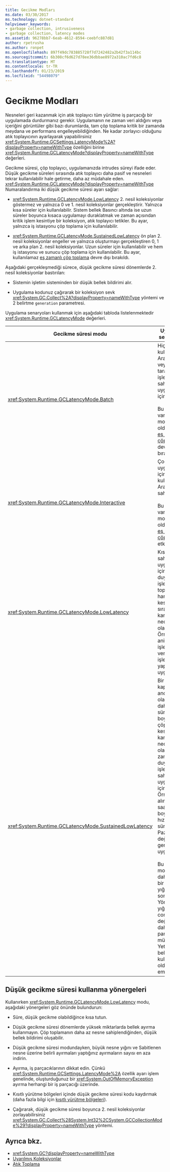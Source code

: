 ```yaml
---
title: Gecikme Modları
ms.date: 03/30/2017
ms.technology: dotnet-standard
helpviewer_keywords:
- garbage collection, intrusiveness
- garbage collection, latency modes
ms.assetid: 96278bb7-6eab-4612-8594-ceebfc887d81
author: rpetrusha
ms.author: ronpet
ms.openlocfilehash: 897f49dc783885728f7d7242482a2b42f3a114bc
ms.sourcegitcommit: 6b308cf6d627d78ee36dbbae8972a310ac7fd6c8
ms.translationtype: MT
ms.contentlocale: tr-TR
ms.lasthandoff: 01/23/2019
ms.locfileid: "54498079"
---
```

# <a name="latency-modes"></a>Gecikme Modları
Nesneleri geri kazanmak için atık toplayıcı tüm yürütme iş parçacığı bir uygulamada durdurmanız gerekir. Uygulamanın ne zaman veri aldığını veya içeriğini görüntüler gibi bazı durumlarda, tam çöp toplama kritik bir zamanda meydana ve performans engelleyebildiğinden. Ne kadar zorlayıcı olduğunu atık toplayıcının ayarlayarak yapabilirsiniz <xref:System.Runtime.GCSettings.LatencyMode%2A?displayProperty=nameWithType> özelliğini birine <xref:System.Runtime.GCLatencyMode?displayProperty=nameWithType> değerleri.  
  
 Gecikme süresi, çöp toplayıcı, uygulamanızda intrudes süreyi ifade eder. Düşük gecikme süreleri sırasında atık toplayıcı daha pasif ve nesneleri tekrar kullanılabilir hale getirme, daha az müdahale eden. <xref:System.Runtime.GCLatencyMode?displayProperty=nameWithType> Numaralandırma iki düşük gecikme süresi ayarı sağlar:  
  
-   <xref:System.Runtime.GCLatencyMode.LowLatency> 2. nesil koleksiyonlar göstermez ve yalnızca 0 ve 1. nesil koleksiyonlar gerçekleştirir. Yalnızca kısa süreler için kullanılabilir. Sistem bellek Basıncı altında ise uzun süreler boyunca kısaca uygulamayı duraklatmak ve zaman açısından kritik işlem kesintiye bir koleksiyon, atık toplayıcı tetikler. Bu ayar, yalnızca iş istasyonu çöp toplama için kullanılabilir.  
  
-   <xref:System.Runtime.GCLatencyMode.SustainedLowLatency> ön plan 2. nesil koleksiyonlar engeller ve yalnızca oluşturmayı gerçekleştiren 0, 1 ve arka plan 2. nesil koleksiyonlar. Uzun süreler için kullanılabilir ve hem iş istasyonu ve sunucu çöp toplama için kullanılabilir. Bu ayar, kullanılamaz [eş zamanlı çöp toplama](../../../docs/framework/configure-apps/file-schema/runtime/gcconcurrent-element.md) devre dışı bırakıldı.  
  
 Aşağıdaki gerçekleşmediği sürece, düşük gecikme süresi dönemlerde 2. nesil koleksiyonlar bastırılan:  
  
-   Sistemin işletim sisteminden bir düşük bellek bildirimi alır.  
  
-   Uygulama kodunuz çağırarak bir koleksiyon sevk <xref:System.GC.Collect%2A?displayProperty=nameWithType> yöntemi ve 2 belirtme `generation` parametresi.  
  
 Uygulama senaryoları kullanmak için aşağıdaki tabloda listelenmektedir <xref:System.Runtime.GCLatencyMode> değerleri.  
  
|Gecikme süresi modu|Uygulama senaryoları|  
|------------------|---------------------------|  
|<xref:System.Runtime.GCLatencyMode.Batch>|Hiçbir kullanıcı Arabirimi veya sunucu tarafı işlemleri sahip uygulamalar için.<br /><br /> Bu varsayılan moddur olduğunda [eş zamanlı çöp toplama](../../../docs/framework/configure-apps/file-schema/runtime/gcconcurrent-element.md) devre dışı bırakıldı.|  
|<xref:System.Runtime.GCLatencyMode.Interactive>|Çoğu uygulama için bir kullanıcı Arabirimi sahip.<br /><br /> Bu varsayılan moddur olduğunda [eş zamanlı çöp toplama](../../../docs/framework/configure-apps/file-schema/runtime/gcconcurrent-element.md) etkinleştirilir.|  
|<xref:System.Runtime.GCLatencyMode.LowLatency>|Kısa vadeli sahip uygulamalar için zamana duyarlı işlemler çöp toplayıcı hangi kesintilerden sırasında karışıklığa neden olabilir. Örneğin, animasyon işleme veya veri edinme işlevlerini yapmak uygulamalar.|  
|<xref:System.Runtime.GCLatencyMode.SustainedLowLatency>|Bir kapsanan ancak büyük olasılıkla daha uzun süre boyunca çöp toplayıcı kesintilerden karışıklığa neden olabilir, zamana duyarlı işlemleri sahip uygulamalar için. Örneğin, alım-satım saatleri boyunca hızlı yanıt süreleri Pazar veriler değiştikçe gerek duyan uygulamalar.<br /><br /> Bu mod modlardan daha büyük bir yönetilen yığın boyutu sonuçlanır. Yönetilen yığın compact değil çünkü daha yüksek parçalanma mümkündür. Yeterli bellek kullanılabilir olduğundan emin olun.|  
  
## <a name="guidelines-for-using-low-latency"></a>Düşük gecikme süresi kullanma yönergeleri  
 Kullanırken <xref:System.Runtime.GCLatencyMode.LowLatency> modu, aşağıdaki yönergeleri göz önünde bulundurun:  
  
-   Süre, düşük gecikme olabildiğince kısa tutun.  
  
-   Düşük gecikme süresi dönemlerde yüksek miktarlarda bellek ayırma kullanmayın. Çöp toplamanın daha az nesne sahiplendiğinden, düşük bellek bildirimi oluşabilir.  
  
-   Düşük gecikme süresi modundayken, büyük nesne yığını ve Sabitlenen nesne üzerine belirli ayırmaları yaptığınız ayırmaların sayısı en aza indirin.  
  
-   Ayırma, iş parçacıklarının dikkat edin. Çünkü <xref:System.Runtime.GCSettings.LatencyMode%2A> özellik ayarı işlem genelinde, oluşturduğunuz bir <xref:System.OutOfMemoryException> ayırma herhangi bir iş parçacığı üzerinde.  
  
-   Kısıtlı yürütme bölgeleri içinde düşük gecikme süresi kodu kaydırmak (daha fazla bilgi için [kısıtlı yürütme bölgeleri](../../../docs/framework/performance/constrained-execution-regions.md)).  
  
-   Çağırarak, düşük gecikme süresi boyunca 2. nesil koleksiyonlar zorlayabilirsiniz <xref:System.GC.Collect%28System.Int32%2CSystem.GCCollectionMode%29?displayProperty=nameWithType> yöntemi.  
  
## <a name="see-also"></a>Ayrıca bkz.

- <xref:System.GC?displayProperty=nameWithType>
- [Uyarılmış Koleksiyonlar](../../../docs/standard/garbage-collection/induced.md)
- [Atık Toplama](../../../docs/standard/garbage-collection/index.md)
